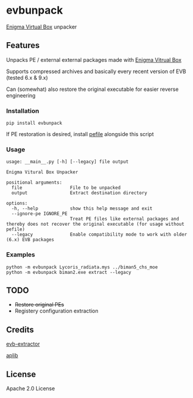 # evbunpack
[Enigma Virtual Box](https://enigmaprotector.com/) unpacker

## Features
Unpacks PE / external external packages made with [Enigma Vitrual Box](https://enigmaprotector.com/)

Supports compressed archives and basically every recent version of EVB (tested 6.x & 9.x)

Can (somewhat) also restore the original executable for easier reverse engineering

### Installation
	pip install evbunpack
If PE restoration is desired, install [pefile](https://github.com/erocarrera/pefile) alongside this script

### Usage

    usage: __main__.py [-h] [--legacy] file output

    Enigma Vitural Box Unpacker

    positional arguments:
      file                  File to be unpacked
      output                Extract destination directory

    options:
      -h, --help            show this help message and exit
      --ignore-pe IGNORE_PE
                            Treat PE files like external packages and thereby does not recover the original executable (for usage without pefile)
      --legacy              Enable compatibility mode to work with older (6.x) EVB packages

### Examples
	python -m evbunpack Lycoris_radiata.mys ../biman5_chs_moe
	python -m evbunpack biman2.exe extract --legacy
## TODO
- ~~Restore original PEs~~
- Registery configuration extraction

## Credits
[evb-extractor](https://github.com/EVBExtractor/evb-extractor)

[aplib](https://github.com/snemes/aplib)

## License
Apache 2.0 License
